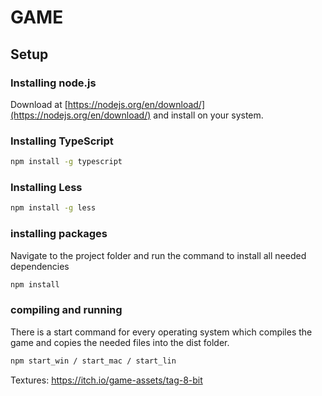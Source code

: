 # GAME

## Setup

### Installing node.js

Download at [https://nodejs.org/en/download/](https://nodejs.org/en/download/) and install on your system.

### Installing TypeScript

``` bash
npm install -g typescript
```

### Installing Less

``` bash
npm install -g less
```

### installing packages

Navigate to the project folder and run the command to install all needed dependencies

``` bash
npm install
```

### compiling and running

There is a start command for every operating system which compiles the game and copies the needed files into the dist folder.

``` bash
npm start_win / start_mac / start_lin
```

Textures: https://itch.io/game-assets/tag-8-bit